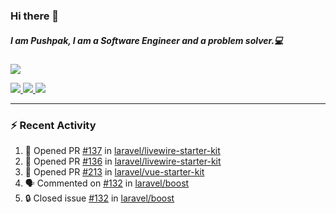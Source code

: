 ### Hi there 👋

##### I am Pushpak, I am a Software Engineer and a problem solver.💻

<a href='https://twitter.com/pushpak1300'><a href="https://pushpak1300.me/" target="_blank">
  <img src="https://img.shields.io/badge/website-%23E34F26.svg?&style=for-the-badge" />
</a> 
 
 <a href="https://twitter.com/pushpak1300" target="_blank">
  <img src="https://img.shields.io/badge/twitter-%231DA1F2.svg?&style=for-the-badge&logo=twitter&logoColor=white" />
</a> 

<a href="https://www.linkedin.com/in/pushpak-c-286b17b1/" target="_blank">
  <img src="https://img.shields.io/badge/linkedin-%230077B5.svg?&style=for-the-badge&logo=linkedin&logoColor=white" />
</a> 

<a href="https://dev.to/pushpak1300/" target="_blank">
  <img src="http://img.shields.io/badge/dev.to-gray?style=for-the-badge&logo=dev.to&?logoColor=white?logoWidth=100?label=" />
</a> 


</p>

---

### ⚡ Recent Activity

<!--START_SECTION:activity-->
1. 💪 Opened PR [#137](undefined) in [laravel/livewire-starter-kit](https://github.com/laravel/livewire-starter-kit)
2. 💪 Opened PR [#136](undefined) in [laravel/livewire-starter-kit](https://github.com/laravel/livewire-starter-kit)
3. 💪 Opened PR [#213](undefined) in [laravel/vue-starter-kit](https://github.com/laravel/vue-starter-kit)
4. 🗣 Commented on [#132](https://github.com/laravel/boost/issues/132#issuecomment-3405133998) in [laravel/boost](https://github.com/laravel/boost)
5. 🔒 Closed issue [#132](https://github.com/laravel/boost/issues/132) in [laravel/boost](https://github.com/laravel/boost)
<!--END_SECTION:activity-->
